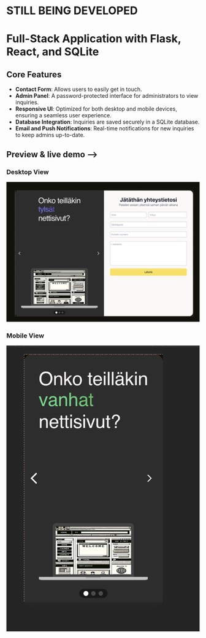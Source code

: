 # STILL BEING DEVELOPED
# Full-Stack Application with Flask, React, and SQLite

## Core Features

- **Contact Form**: Allows users to easily get in touch.
- **Admin Panel**: A password-protected interface for administrators to view inquiries.
- **Responsive UI**: Optimized for both desktop and mobile devices, ensuring a seamless user experience.
- **Database Integration**: Inquiries are saved securely in a SQLite database.
- **Email and Push Notifications**: Real-time notifications for new inquiries to keep admins up-to-date.

## Preview & live demo --> 

### Desktop View

![Desktop View](/images/desktop.png)

### Mobile View

![Mobile View](/images/mobile.png)
